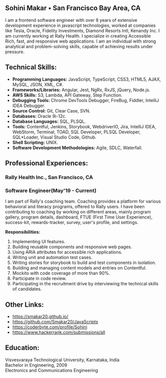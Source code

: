## Sohini Makar • San Francisco Bay Area, CA
I am a frontend software engineer with over 8 years of extensive development experience in javascript technologies, worked at companies like Tesla, Oracle, Fidelity Investments, Diamond Resorts Intl, Kenandy Inc. I am currently working at Rally Health. I specialize in creating Accessible Rich, fast, and responsive web applications. I am an individual with strong analytical and problem-solving skills, capable of achieving results under pressure.

## Technical Skills:
- **Programming Languages:** JavaScript, TypeScript, CSS3, HTML5, AJAX, MySQL, JSON, XML, C#.
- **Frameworks/Libraries:** Angular, Jest, NgRx, RxJS, jQuery, Node.js.
- **AWS Skills:** S3, Lambda, API Gateway, Step Function.
- **Debugging Tools:** Chrome DevTools Debugger, FireBug, Fiddler, IntelliJ IDEA Debugger.
- **Source Control:** Git, Clear Case, SVN.
- **Databases:** Oracle 9i-12c.
- **Database Languages:** SQL, PLSQL.
- **Tools:** Contentful, Jenkins, Storybook, WebdriverIO, Jira, IntelliJ IDEA, WebStorm, Terminal, TOAD, SQL Developer, PLSQL Developer, SQL*Loader, Visual Studio Code, Github.
- **Shell Scripting:** UNIX.
- **Software Development Methodologies:** Agile, SDLC, Waterfall.

## Professional Experiences:
### Rally Health Inc., San Francisco, CA
### Software Engineer(May'19 - Current)

I am part of Rally's coaching team. Coaching provides a platform for various behavioral and literacy programs, offered to Rally users. I have been contributing to coaching by working on different areas, mainly program gallery, program details, dashboard, FTUE (First Time User Experience), success-kit, rewards-tracker, survey, user's profile, and settings.

**Responsibilities:**
1. Implementing UI features.
2. Building reusable components and responsive web pages.
3. Using ARIA attributes for accessible rich applications.
4. Writing unit and automation test cases.
5. Writing stories for storybook to build and test components in isolation.
6. Building and managing content models and entries on Contentful.
7. Mockito with code coverage of more than 90%.
8. Participate in code review.
9. Participating in the recruitment drive by interviewing the technical skills of candidates.


## Other Links:
- https://smakar20.github.io/
- https://github.com/Smakar20/JavaScripts
- https://coderbyte.com/profile/Sohini
- https://www.hackerrank.com/submissions/all

## Education:
Visvesvaraya Technological University, Karnataka, India<br />
Bachelor in Engineering, 2009<br />
Electronics and Communications Engineering<br />
